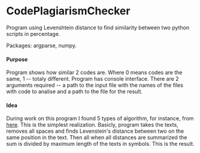 # CodePlagiarismChecker
Program using Levenshtein distance to find similarity between two python scripts in percentage.

Packages: argparse, numpy.

#### Purpose
Program shows how similar 2 codes are. Where 0 means codes are the same, 1 -- totaly different.
Program has console interface.
There are 2 arguments required -- a path to the input file with the names of the files with code to analise and a path to the file for the result.

#### Idea
During work on this program I found 5 types of algorithm, for instance, from [here](https://habr.com/ru/post/583882/). This is the simplest realization.
Basicly, program takes the texts, removes all spaces and finds Levenstein's distance between two on the same position in the text.
Then all when all distances are summarized the sum is divided by maximum length of the texts in symbols. This is the result.
